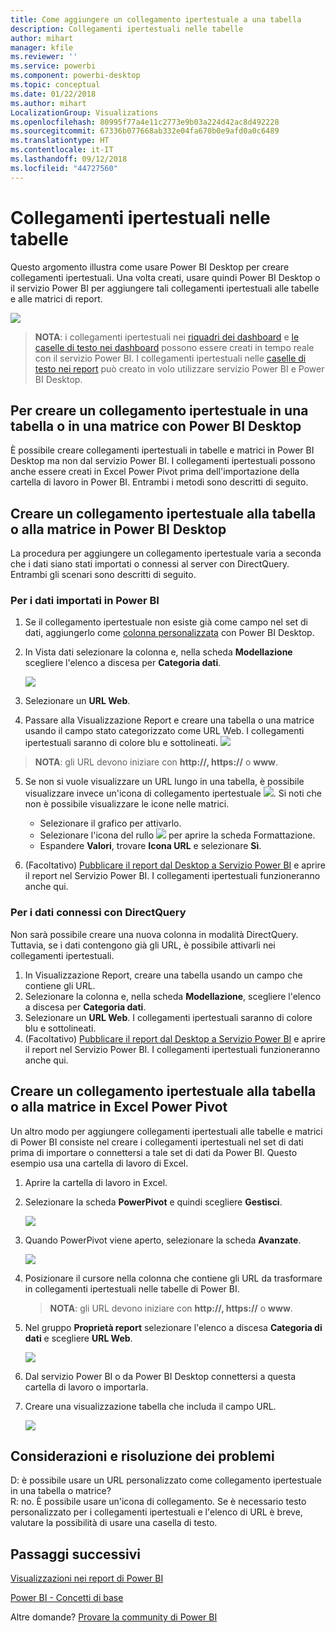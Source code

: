 ```yaml
---
title: Come aggiungere un collegamento ipertestuale a una tabella
description: Collegamenti ipertestuali nelle tabelle
author: mihart
manager: kfile
ms.reviewer: ''
ms.service: powerbi
ms.component: powerbi-desktop
ms.topic: conceptual
ms.date: 01/22/2018
ms.author: mihart
LocalizationGroup: Visualizations
ms.openlocfilehash: 80995f77a4e11c2773e9b03a224d42ac8d492228
ms.sourcegitcommit: 67336b077668ab332e04fa670b0e9afd0a0c6489
ms.translationtype: HT
ms.contentlocale: it-IT
ms.lasthandoff: 09/12/2018
ms.locfileid: "44727560"
---
```

# <a name="hyperlinks-in-tables"></a>Collegamenti ipertestuali nelle tabelle
Questo argomento illustra come usare Power BI Desktop per creare collegamenti ipertestuali. Una volta creati, usare quindi Power BI Desktop o il servizio Power BI per aggiungere tali collegamenti ipertestuali alle tabelle e alle matrici di report. 

![](media/power-bi-hyperlinks-in-tables/hyperlinkedtable.png)

> **NOTA**: i collegamenti ipertestuali nei [riquadri dei dashboard](service-dashboard-edit-tile.md) e [le caselle di testo nei dashboard](service-dashboard-add-widget.md) possono essere creati in tempo reale con il servizio Power BI. I collegamenti ipertestuali nelle [caselle di testo nei report](service-add-hyperlink-to-text-box.md) può creato in volo utilizzare servizio Power BI e Power BI Desktop.
> 
> 

## <a name="to-create-a-hyperlink-in-a-table-or-matrix-using-power-bi-desktop"></a>Per creare un collegamento ipertestuale in una tabella o in una matrice con Power BI Desktop
È possibile creare collegamenti ipertestuali in tabelle e matrici in Power BI Desktop ma non dal servizio Power BI. I collegamenti ipertestuali possono anche essere creati in Excel Power Pivot prima dell'importazione della cartella di lavoro in Power BI. Entrambi i metodi sono descritti di seguito.

## <a name="create-a-table-or-matrix-hyperlink-in-power-bi-desktop"></a>Creare un collegamento ipertestuale alla tabella o alla matrice in Power BI Desktop
La procedura per aggiungere un collegamento ipertestuale varia a seconda che i dati siano stati importati o connessi al server con DirectQuery. Entrambi gli scenari sono descritti di seguito.

### <a name="for-data-imported-into-power-bi"></a>Per i dati importati in Power BI
1. Se il collegamento ipertestuale non esiste già come campo nel set di dati, aggiungerlo come [colonna personalizzata](desktop-common-query-tasks.md) con Power BI Desktop.
2. In Vista dati selezionare la colonna e, nella scheda **Modellazione** scegliere l'elenco a discesa per **Categoria dati**.
   
    ![](media/power-bi-hyperlinks-in-tables/pbi_data_category.png)
3. Selezionare un **URL Web**.
4. Passare alla Visualizzazione Report e creare una tabella o una matrice usando il campo stato categorizzato come URL Web. I collegamenti ipertestuali saranno di colore blu e sottolineati.
    ![](media/power-bi-hyperlinks-in-tables/power-bi-table-with-hyperlinks2.png)
> **NOTA**: gli URL devono iniziare con **http://, https://** o **www**.
> 
>   
5. Se non si vuole visualizzare un URL lungo in una tabella, è possibile visualizzare invece un'icona di collegamento ipertestuale ![](media/power-bi-hyperlinks-in-tables/power-bi-hyperlink-icon.png). Si noti che non è possibile visualizzare le icone nelle matrici.
   
   * Selezionare il grafico per attivarlo.
   * Selezionare l'icona del rullo ![](media/power-bi-hyperlinks-in-tables/power-bi-paintroller.png) per aprire la scheda Formattazione.
   * Espandere **Valori**, trovare **Icona URL** e selezionare **Sì**.
6. (Facoltativo) [Pubblicare il report dal Desktop a Servizio Power BI](guided-learning/publishingandsharing.yml?tutorial-step=2) e aprire il report nel Servizio Power BI. I collegamenti ipertestuali funzioneranno anche qui.

### <a name="for-data-connected-with-directquery"></a>Per i dati connessi con DirectQuery
Non sarà possibile creare una nuova colonna in modalità DirectQuery.  Tuttavia, se i dati contengono già gli URL, è possibile attivarli nei collegamenti ipertestuali.

1. In Visualizzazione Report, creare una tabella usando un campo che contiene gli URL.
2. Selezionare la colonna e, nella scheda **Modellazione**, scegliere l'elenco a discesa per **Categoria dati**.
3. Selezionare un **URL Web**. I collegamenti ipertestuali saranno di colore blu e sottolineati.
4. (Facoltativo) [Pubblicare il report dal Desktop a Servizio Power BI](guided-learning/publishingandsharing.yml?tutorial-step=2) e aprire il report nel Servizio Power BI. I collegamenti ipertestuali funzioneranno anche qui.

## <a name="create-a-table-or-matrix-hyperlink-in-excel-power-pivot"></a>Creare un collegamento ipertestuale alla tabella o alla matrice in Excel Power Pivot
Un altro modo per aggiungere collegamenti ipertestuali alle tabelle e matrici di Power BI consiste nel creare i collegamenti ipertestuali nel set di dati prima di importare o connettersi a tale set di dati da Power BI. Questo esempio usa una cartella di lavoro di Excel.

1. Aprire la cartella di lavoro in Excel.
2. Selezionare la scheda **PowerPivot** e quindi scegliere **Gestisci**.
   
   ![](media/power-bi-hyperlinks-in-tables/createhyperlinkinpowerpivot2.png)
3. Quando PowerPivot viene aperto, selezionare la scheda **Avanzate**.
   
   ![](media/power-bi-hyperlinks-in-tables/createhyperlinkinpowerpivot3.png)
4. Posizionare il cursore nella colonna che contiene gli URL da trasformare in collegamenti ipertestuali nelle tabelle di Power BI.
   
   > **NOTA**: gli URL devono iniziare con **http://, https://** o **www**.
   > 
   > 
5. Nel gruppo **Proprietà report** selezionare l'elenco a discesa **Categoria di dati** e scegliere **URL Web**. 
   
   ![](media/power-bi-hyperlinks-in-tables/createhyperlinksnew.png)
6. Dal servizio Power BI o da Power BI Desktop connettersi a questa cartella di lavoro o importarla.
7. Creare una visualizzazione tabella che includa il campo URL.
   
   ![](media/power-bi-hyperlinks-in-tables/hyperlinksintables.gif)

## <a name="considerations-and-troubleshooting"></a>Considerazioni e risoluzione dei problemi
D: è possibile usare un URL personalizzato come collegamento ipertestuale in una tabella o matrice?    
R: no. È possibile usare un'icona di collegamento. Se è necessario testo personalizzato per i collegamenti ipertestuali e l'elenco di URL è breve, valutare la possibilità di usare una casella di testo.


## <a name="next-steps"></a>Passaggi successivi
[Visualizzazioni nei report di Power BI](visuals/power-bi-report-visualizations.md)

[Power BI - Concetti di base](service-basic-concepts.md)

Altre domande? [Provare la community di Power BI](http://community.powerbi.com/)


